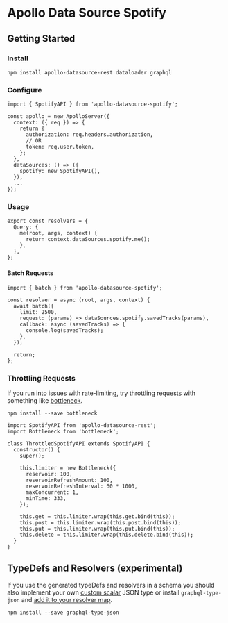 # Apollo Data Source Spotify

## Getting Started

### Install

```
npm install apollo-datasource-rest dataloader graphql
```

### Configure

```
import { SpotifyAPI } from 'apollo-datasource-spotify';

const apollo = new ApolloServer({
  context: ({ req }) => {
    return {
      authorization: req.headers.authorization,
      // OR
      token: req.user.token,
    };
  },
  dataSources: () => ({
    spotify: new SpotifyAPI(),
  }),
  ...
});
```

### Usage

```
export const resolvers = {
  Query: {
    me(root, args, context) {
      return context.dataSources.spotify.me();
    },
  },
};
```

#### Batch Requests

```
import { batch } from 'apollo-datasource-spotify';

const resolver = async (root, args, context) {
  await batch({
    limit: 2500,
    request: (params) => dataSources.spotify.savedTracks(params),
    callback: async (savedTracks) => {
      console.log(savedTracks);
    },
  });

  return;
};
```

### Throttling Requests

If you run into issues with rate-limiting, try throttling requests with something
like [bottleneck](https://www.npmjs.com/package/bottleneck).

`npm install --save bottleneck`

```
import SpotifyAPI from 'apollo-datasource-rest';
import Bottleneck from 'bottleneck';

class ThrottledSpotifyAPI extends SpotifyAPI {
  constructor() {
    super();

    this.limiter = new Bottleneck({
      reservoir: 100,
      reservoirRefreshAmount: 100,
      reservoirRefreshInterval: 60 * 1000,
      maxConcurrent: 1,
      minTime: 333,
    });

    this.get = this.limiter.wrap(this.get.bind(this));
    this.post = this.limiter.wrap(this.post.bind(this));
    this.put = this.limiter.wrap(this.put.bind(this));
    this.delete = this.limiter.wrap(this.delete.bind(this));
  }
}
```

## TypeDefs and Resolvers (experimental)

If you use the generated typeDefs and resolvers in a schema you should also implement your own
[custom scalar](https://www.apollographql.com/docs/apollo-server/schema/custom-scalars/)
JSON type or install `graphql-type-json` and [add it to your resolver map](https://www.apollographql.com/docs/apollo-server/schema/custom-scalars/#importing-a-third-party-custom-scalar).

```
npm install --save graphql-type-json
```
